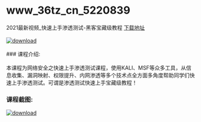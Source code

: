 # www_36tz_cn_5220839
2021最新视频_快速上手渗透测试-黑客宝藏级教程
[下载地址](http://www.36tz.cn/article/5220839 "下载地址")
<br/></br>[![download](http://36tz.cn/muke_img/2021_08_1-55-300x207.png "下载地址")](http://www.36tz.cn/article/5220839 "下载地址")
<br/></br>### 课程介绍:<br/></br>本课程为网络安全之快速上手渗透测试课程，使用KALI、MSF等众多工具，从信息收集、漏洞映射、权限提升、内网渗透等多个技术点全方面多角度帮助同学们快速上手渗透测试。可谓是渗透测试快速上手宝藏级教程！

### 课程截图:
[![download](http://36tz.cn/muke_img/2021_08_2-55.png "下载地址")](http://www.36tz.cn/article/5220839 "下载地址")
